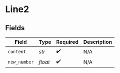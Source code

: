# Line2


## Fields

| Field              | Type               | Required           | Description        |
| ------------------ | ------------------ | ------------------ | ------------------ |
| `content`          | *str*              | :heavy_check_mark: | N/A                |
| `new_number`       | *float*            | :heavy_check_mark: | N/A                |